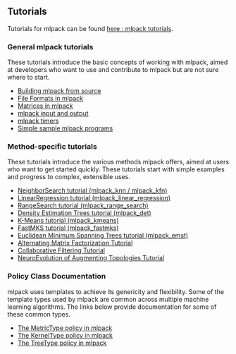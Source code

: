 
## Tutorials

Tutorials for mlpack can be found [here : mlpack tutorials](https://www.mlpack.org/doc/mlpack-git/doxygen/tutorials.html).


### General mlpack tutorials

These tutorials introduce the basic concepts of working with mlpack, aimed at developers who want to use and contribute to mlpack but are not sure where to start.

* [Building mlpack from source](https://www.mlpack.org/doc/mlpack-git/doxygen/build.html)
* [File Formats in mlpack](https://www.mlpack.org/doc/mlpack-git/doxygen/formatdoc.html)
* [Matrices in mlpack](https://www.mlpack.org/doc/mlpack-git/doxygen/matrices.html)
* [mlpack input and output](https://www.mlpack.org/doc/mlpack-git/doxygen/iodoc.html)
* [mlpack timers](https://www.mlpack.org/doc/mlpack-git/doxygen/timer.html)
* [Simple sample mlpack programs](https://www.mlpack.org/doc/mlpack-git/doxygen/sample.html)


### Method-specific tutorials

These tutorials introduce the various methods mlpack offers, aimed at users who want to get started quickly. These tutorials start with simple examples and progress to complex, extensible uses.

* [NeighborSearch tutorial (mlpack_knn / mlpack_kfn)](https://www.mlpack.org/doc/mlpack-git/doxygen/nstutorial.html)
* [LinearRegression tutorial (mlpack_linear_regression)](https://www.mlpack.org/doc/mlpack-git/doxygen/lrtutorial.html)
* [RangeSearch tutorial (mlpack_range_search)](https://www.mlpack.org/doc/mlpack-git/doxygen/rstutorial.html)
* [Density Estimation Trees tutorial (mlpack_det)](https://www.mlpack.org/doc/mlpack-git/doxygen/dettutorial.html)
* [K-Means tutorial (mlpack_kmeans)](https://www.mlpack.org/doc/mlpack-git/doxygen/kmtutorial.html)
* [FastMKS tutorial (mlpack_fastmks)](https://www.mlpack.org/doc/mlpack-git/doxygen/fmkstutorial.html)
* [Euclidean Minimum Spanning Trees tutorial (mlpack_emst)](https://www.mlpack.org/doc/mlpack-git/doxygen/emst_tutorial.html)
* [Alternating Matrix Factorization Tutorial](https://www.mlpack.org/doc/mlpack-git/doxygen/amftutorial.html)
* [Collaborative Filtering Tutorial](https://www.mlpack.org/doc/mlpack-git/doxygen/cftutorial.html)
* [NeuroEvolution of Augmenting Topologies Tutorial](https://www.mlpack.org/doc/mlpack-git/doxygen/neattutorial.html)


### Policy Class Documentation

mlpack uses templates to achieve its genericity and flexibility. Some of the template types used by mlpack are common across multiple machine learning algorithms. The links below provide documentation for some of these common types.

* [The MetricType policy in mlpack](https://www.mlpack.org/doc/mlpack-git/doxygen/metrics.html)
* [The KernelType policy in mlpack](https://www.mlpack.org/doc/mlpack-git/doxygen/kernels.html)
* [The TreeType policy in mlpack](https://www.mlpack.org/doc/mlpack-git/doxygen/trees.html)
